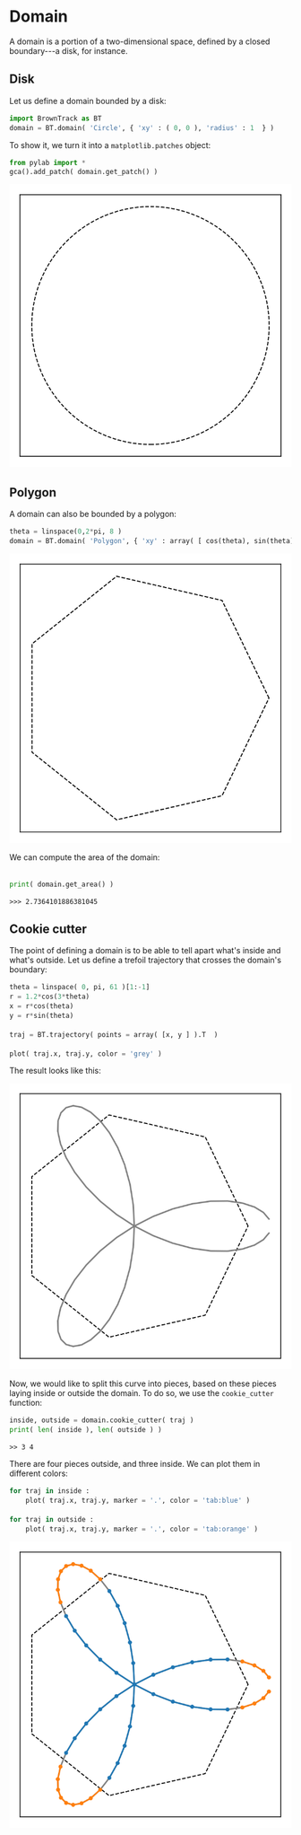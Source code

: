 # Domain

A domain is a portion of a two-dimensional space, defined by a closed boundary---a disk, for instance.

## Disk

Let us define a domain bounded by a disk:
```python
import BrownTrack as BT
domain = BT.domain( 'Circle', { 'xy' : ( 0, 0 ), 'radius' : 1  } )
```
To show it, we turn it into a `matplotlib.patches` object:
```python
from pylab import *
gca().add_patch( domain.get_patch() )
```

![Disk](../figures/domain.svg)

## Polygon

A domain can also be bounded by a polygon:
```python
theta = linspace(0,2*pi, 8 )
domain = BT.domain( 'Polygon', { 'xy' : array( [ cos(theta), sin(theta) ] ).T  } )
```
![Polygon](../figures/domain_2.svg)

We can compute the area of the domain:
```python

print( domain.get_area() )
```
```console
>>> 2.7364101886381045
```


## Cookie cutter

The point of defining a domain is to be able to tell apart what's inside and what's outside. Let us define a trefoil trajectory that crosses the domain's boundary:
```python
theta = linspace( 0, pi, 61 )[1:-1]
r = 1.2*cos(3*theta)
x = r*cos(theta)
y = r*sin(theta)

traj = BT.trajectory( points = array( [x, y ] ).T  )

plot( traj.x, traj.y, color = 'grey' )
```
The result looks like this:

![Trifolilum](../figures/trifolium.svg)

Now, we would like to split this curve into pieces, based on these pieces laying inside or outside the domain. To do so, we use the `cookie_cutter` function:
```python
inside, outside = domain.cookie_cutter( traj )
print( len( inside ), len( outside ) )
```
```console
>> 3 4
```
There are four pieces outside, and three inside. We can plot them in different colors:
```python
for traj in inside :
    plot( traj.x, traj.y, marker = '.', color = 'tab:blue' )

for traj in outside :
    plot( traj.x, traj.y, marker = '.', color = 'tab:orange' )
```
![Cut trifolilum](../figures/trifolium_2.svg)
